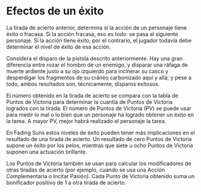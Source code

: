 # Efectos de un éxito

La tirada de acierto anterior, determina si la acción de un personaje tiene éxito o fracasa. Si la acción fracasa, eso es todo: se pasa al siguiente personaje. Si la acción tiene éxito, por el contrario, el jugador todavía debe determinar el nivel de éxito de esa acción.

Considera el disparo de la pistola descrito anteriormente. Hay una gran diferencia entre rozar el hombro de un enemigo, y disparar una ráfaga de muerte ardiente justo a su ojo izquierdo para incinerar su casco y desperdigar los fragmentos de su cráneo carbonizado aquí y allá; y pese a todo, ambos resultados son, técnicamente, disparos exitosos.

El número obtenido en la tirada de acierto se compara con la tabla de Puntos de Victoria para determinar la cuantía de Puntos de Victoria logrados con la tirada. El número de Puntos de Victoria (PV) se puede usar para medir lo mal o lo bien que un personaje ha logrado obtener un éxito en la tarea. A mayor PV, mejor habrá realizado el personaje la tarea.

En Fading Suns estos niveles de éxito pueden tener más implicaciones en el resultado de una tirada de acierto. Un resultado de cero Puntos de Victoria supone un éxito por los pelos, mientras que siete u ocho Puntos de Victoria suponen una actuación brillante.

Los Puntos de Victoria también se usan para calcular los modificadores de otras tiradas de acierto (por ejemplo, cuando se usa una Acción Complementaria o Incitar Pasión). Cada Punto de Victoria obtenido suma un bonificador positivo de 1 a otra tirada de acierto.
